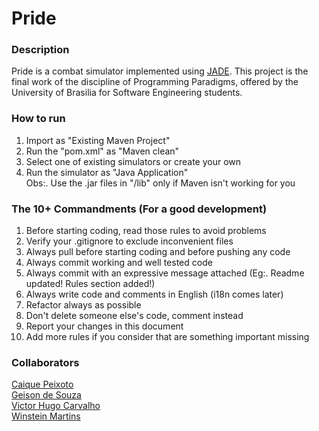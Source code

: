 # Pride

### Description
Pride is a combat simulator implemented using [JADE](http://jade.tilab.com/). This project is the final work of the discipline of Programming Paradigms, offered by the University of Brasilia for Software Engineering students.

### How to run
  1. Import as "Existing Maven Project"  
  2. Run the "pom.xml" as "Maven clean"  
  3. Select one of existing simulators or create your own  
  4. Run the simulator as "Java Application"  
  Obs:. Use the .jar files in "/lib" only if Maven isn't working for you  

### The 10+ Commandments (For a good development)
  1. Before starting coding, read those rules to avoid problems  
  2. Verify your .gitignore to exclude inconvenient files  
  3. Always pull before starting coding and before pushing any code  
  4. Always commit working and well tested code  
  5. Always commit with an expressive message attached
      (Eg:. Readme updated! Rules section added!)  
  6. Always write code and comments in English (i18n comes later)  
  7. Refactor always as possible  
  8. Don't delete someone else's code, comment instead  
  9. Report your changes in this document  
  10. Add more rules if you consider that are something important missing  

### Collaborators
[Caique Peixoto](http://github.com/caiquerodrigues)  
[Geison de Souza](http://github.com/geisonszo)  
[Victor Hugo Carvalho](http://github.com/victorhugocarvalho)  
[Winstein Martins](http://github.com/winstein27)  